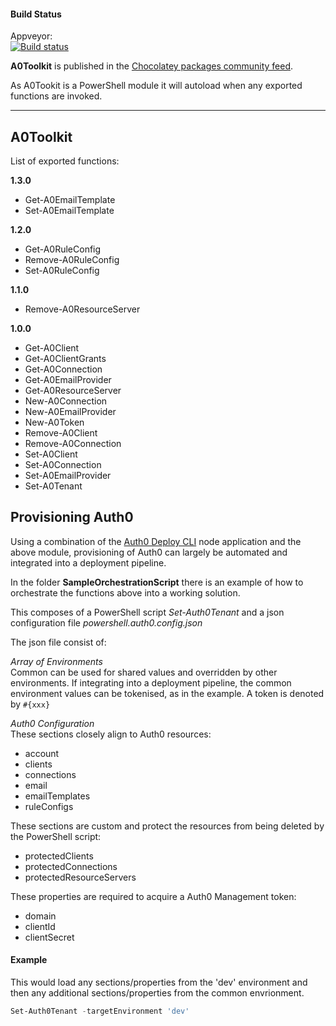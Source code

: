 #### Build Status
Appveyor:  
[![Build status](https://ci.appveyor.com/api/projects/status/05kpfdxqr0fskj59?svg=true)](https://ci.appveyor.com/project/amido/a0toolkit)

**A0Toolkit** is published in the [Chocolatey packages community feed](https://chocolatey.org/packages/A0Toolkit).

As A0Tookit is a PowerShell module it will autoload when any exported functions are invoked.


---
## A0Toolkit
List of exported functions:

**1.3.0**
* Get-A0EmailTemplate
* Set-A0EmailTemplate


**1.2.0**
* Get-A0RuleConfig
* Remove-A0RuleConfig
* Set-A0RuleConfig


**1.1.0**
* Remove-A0ResourceServer


**1.0.0**
* Get-A0Client
* Get-A0ClientGrants
* Get-A0Connection
* Get-A0EmailProvider
* Get-A0ResourceServer
* New-A0Connection
* New-A0EmailProvider
* New-A0Token
* Remove-A0Client
* Remove-A0Connection
* Set-A0Client
* Set-A0Connection
* Set-A0EmailProvider
* Set-A0Tenant  


## Provisioning Auth0
Using a combination of the [Auth0 Deploy CLI](https://github.com/auth0/auth0-deploy-cli) node application and the above module, provisioning of Auth0 can largely be automated and integrated into a deployment pipeline.

In the folder **SampleOrchestrationScript** there is an example of how to orchestrate the functions above into a working solution.

This composes of a PowerShell script *Set-Auth0Tenant* and a json configuration file *powershell.auth0.config.json* 

The json file consist of:

*Array of Environments*  
Common can be used for shared values and overridden by other environments. If integrating into a deployment pipeline, the common environment values can be tokenised, as in the example. A token is denoted by ```#{xxx}```

*Auth0 Configuration*  
These sections closely align to Auth0 resources:
* account
* clients
* connections
* email
* emailTemplates
* ruleConfigs

These sections are custom and protect the resources from being deleted by the PowerShell script:
* protectedClients
* protectedConnections
* protectedResourceServers

These properties are required to acquire a Auth0 Management token:
* domain
* clientId
* clientSecret


#### Example
This would load any sections/properties from the 'dev' environment and then any additional sections/properties from the common envrionment.  

```PowerShell
Set-Auth0Tenant -targetEnvironment 'dev'
```
